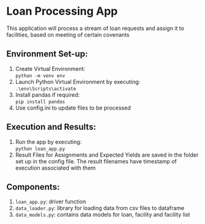 # Loan Processing App
This application will process a stream of loan requests and assign it to facilities, based on meeting of certain covenants

## Environment Set-up:
1. Create Virtual Environment:<br>
`python -m venv env`
2. Launch Python Virtual Environment by executing:<br>
`.\env\Scripts\activate`
3. Install pandas if required: <br>
`pip install pandas`
4. Use config.ini to update files to be processed

## Execution and Results:
1. Run the app by executing: <br>
`python loan_app.py`
2. Result Files for Assignments and Expected Yields are saved in the folder set up in the config file. The result filenames have timestamp of execution associated with them

## Components:
1. `loan_app.py`: driver function <br>
2. `data_loader.py`: library for loading data from csv files to dataframe <br>
3. `data_models.py`: contains data models for loan, facility and facility list <br> 
